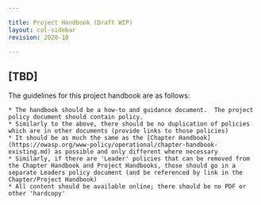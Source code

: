 ```yaml
---

title: Project Handbook (Draft WIP)
layout: col-sidebar
revision: 2020-10

---
```


## [TBD]
The guidelines for this project handbook are as follows: 

    * The handbook should be a how-to and guidance document.  The project policy document should contain policy.
    * Similarly to the above, there should be no duplication of policies which are in other documents (provide links to those policies)
    * It should be as much the same as the [Chapter Handbook](https://owasp.org/www-policy/operational/chapter-handbook-existing.md) as possible and only different where necessary
    * Similarly, if there are 'Leader' policies that can be removed from the Chapter Handbook and Project Handbooks, those should go in a separate Leaders policy document (and be referenced by link in the Chapter/Project Handbook)
    * All content should be available online; there should be no PDF or other 'hardcopy'
